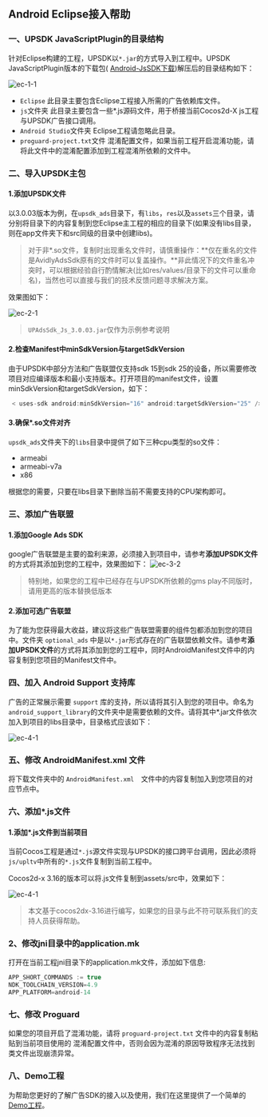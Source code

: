 ## Android Eclipse接入帮助


### 一、UPSDK JavaScriptPlugin的目录结构
针对Eclipse构建的工程，UPSDK以`*.jar`的方式导入到工程中。UPSDK JavaScriptPlugin版本的下载包( [Android-JsSDK下载](http://ads-sdk-doc.haloapps.com/docs/show/13 "SDK下载页面"))解压后的目录结构如下：

![ec-1-1](http://docs.upltv.com/uploads/201805/5af3e73af0172_5af3e73a.png "ec-1-1")
- `Eclipse`
	此目录主要包含Eclipse工程接入所需的广告依赖库文件。
- `js`文件夹
	此目录主要包含一些*.js源码文件，用于桥接当前Cocos2d-X js工程与UPSDK广告接口调用。
- `Android Studio`文件夹
	Eclipse工程请忽略此目录。
- `proguard-project.txt`文件
	混淆配置文件，如果当前工程开启混淆功能，请将此文件中的混淆配置添加到工程混淆所依赖的文件中。
	

### 二、导入UPSDK主包
#### 1.添加UPSDK文件
以3.0.03版本为例，在`upsdk_ads`目录下，有`libs`，`res`以及`assets`三个目录，请分别将目录下的内容复制到您Eclipse主工程的相应的目录下(如果没有libs目录，则在app文件夹下和src同级的目录中创建libs)。
> 对于非*.so文件，复制时出现重名文件时，请慎重操作：**仅在重名的文件是AvidlyAdsSdk原有的文件时可以复盖操作。**非此情况下的文件重名冲突时，可以根据经验自行酌情解决(比如res/values/目录下的文件可以重命名)，当然也可以直接与我们的技术反馈问题寻求解决方案。

效果图如下：

![ec-2-1](http://docs.upltv.com/uploads/201805/5af3e8f29e3c9_5af3e8f2.png "ec-2-1")

> `UPAdsSdk_Js_3.0.03.jar`仅作为示例参考说明

#### 2.检查Manifest中minSdkVersion与targetSdkVersion
由于UPSDK中部分方法和广告联盟仅支持sdk 15到sdk 25的设备，所以需要修改项目对应编译版本和最小支持版本。打开项目的manifest文件，设置minSdkVersion和targetSdkVersion，如下：
```groovy
 < uses-sdk android:minSdkVersion="16" android:targetSdkVersion="25" />
```
#### 3.确保*.so文件对齐
`upsdk_ads`文件夹下的`libs`目录中提供了如下三种cpu类型的so文件：
- armeabi
- armeabi-v7a
- x86

根据您的需要，只要在libs目录下删除当前不需要支持的CPU架构即可。

### 三、添加广告联盟
#### 1.添加Google Ads SDK
google广告联盟是主要的盈利来源，必须接入到项目中，请参考**添加UPSDK文件**的方式将其添加到您的工程中，效果图如下：
![ec-3-2](http://docs.upltv.com/uploads/201805/5af3ebc528686_5af3ebc5.png "ec-3-2")
> 特别地，如果您的工程中已经存在与UPSDK所依赖的gms play不同版时，请用更高的版本替换低版本

#### 2.添加可选广告联盟
为了能为您获得最大收益，建议将这些广告联盟需要的组件包都添加到您的项目中。文件夹 `optional_ads` 中是以`*.jar`形式存在的广告联盟依赖文件。请参考**添加UPSDK文件**的方式将其添加到您的工程中，同时AndroidManifest文件中的内容复制到您项目的Manifest文件中。

### 四、加入 Android Support 支持库
广告的正常展示需要 `support` 库的支持，所以请将其引入到您的项目中。命名为`android_support_library`的文件夹中是需要依赖的文件。请将其中*.jar文件依次加入到项目的libs目录中，目录格式应该如下：

![ec-4-1](http://docs.upltv.com/uploads/201805/5af3e9c639e11_5af3e9c6.png "ec-4-1")

### 五、修改 AndroidManifest.xml 文件
将下载文件夹中的 `AndroidManifest.xml  `文件中的内容复制加入到您项目的对应节点中。

### 六、添加*.js文件
#### 1.添加*.js文件到当前项目
当前Cocos工程是通过`*.js`源文件实现与UPSDK的接口跨平台调用，因此必须将`js/upltv`中所有的`*.js`文件复制到当前工程中。


Cocos2d-x 3.16的版本可以将.js文件复制到assets/src中，效果如下：

![ec-4-1](http://docs.upltv.com/uploads/201805/5af3ea86801bf_5af3ea86.png "ec-4-1")
>本文基于cocos2dx-3.16进行编写，如果您的目录与此不符可联系我们的支持人员获得帮助。

### 2、修改jni目录中的application.mk
打开在当前工程jni目录下的application.mk文件，添加如下信息:
```groovy
APP_SHORT_COMMANDS := true
NDK_TOOLCHAIN_VERSION=4.9
APP_PLATFORM=android-14
```

### 七、修改 Proguard
如果您的项目开启了混淆功能，请将 `proguard-project.txt` 文件中的内容复制粘贴到当前项目使用的 混淆配置文件中，否则会因为混淆的原因导致程序无法找到类文件出现崩溃异常。

### 八、Demo工程
为帮助您更好的了解广告SDK的接入以及使用，我们在这里提供了一个简单的[Demo工程](https://github.com/AvidlyGit/AdSdkDemo-Studio "Demo工程")。
